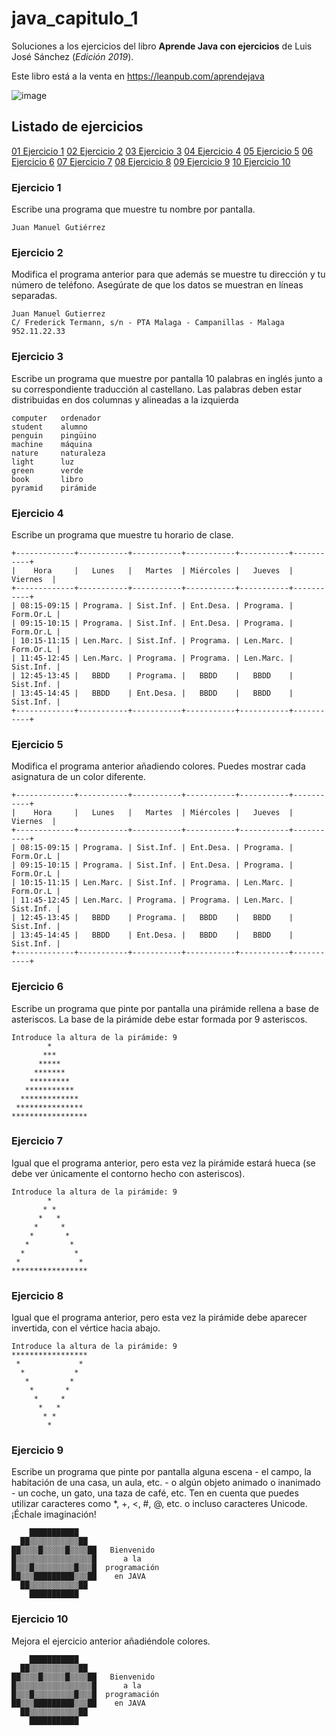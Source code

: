 # java_capitulo_1

Soluciones a los ejercicios del libro **Aprende Java con ejercicios** de Luis José Sánchez (_Edición 2019_).

Este libro está a la venta en https://leanpub.com/aprendejava

![image](https://user-images.githubusercontent.com/101201349/198890431-a5598843-2252-4e82-a764-bb1380121200.png)

## Listado de ejercicios

[01 Ejercicio 1](#ejercicio-1)
[02 Ejercicio 2](#ejercicio-2)
[03 Ejercicio 3](#ejercicio-3)
[04 Ejercicio 4](#ejercicio-4)
[05 Ejercicio 5](#ejercicio-5)
[06 Ejercicio 6](#ejercicio-6)
[07 Ejercicio 7](#ejercicio-7)
[08 Ejercicio 8](#ejercicio-8)
[09 Ejercicio 9](#ejercicio-9)
[10 Ejercicio 10](#ejercicio-10)

### Ejercicio 1

Escribe una programa que muestre tu nombre por pantalla.

```
Juan Manuel Gutiérrez
```

### Ejercicio 2

Modifica el programa anterior para que además se muestre tu dirección y tu número de teléfono. Asegúrate de que los datos se muestran en líneas separadas.

```
Juan Manuel Gutierrez
C/ Frederick Termann, s/n - PTA Malaga - Campanillas - Malaga
952.11.22.33
```

### Ejercicio 3

Escribe un programa que muestre por pantalla 10 palabras en inglés junto a su correspondiente traducción al castellano. Las palabras deben estar distribuidas en dos columnas y alineadas a la izquierda

```
computer   ordenador
student    alumno
penguin    pingüino
machine    máquina
nature     naturaleza
light      luz
green      verde
book       libro
pyramid    pirámide
```

### Ejercicio 4

Escribe un programa que muestre tu horario de clase.

```
+-------------+-----------+-----------+-----------+-----------+-----------+
|    Hora     |   Lunes   |   Martes  | Miércoles |   Jueves  |  Viernes  |
+-------------+-----------+-----------+-----------+-----------+-----------+
| 08:15-09:15 | Programa. | Sist.Inf. | Ent.Desa. | Programa. | Form.Or.L |
| 09:15-10:15 | Programa. | Sist.Inf. | Ent.Desa. | Programa. | Form.Or.L |
| 10:15-11:15 | Len.Marc. | Sist.Inf. | Programa. | Len.Marc. | Form.Or.L |
| 11:45-12:45 | Len.Marc. | Programa. | Programa. | Len.Marc. | Sist.Inf. |
| 12:45-13:45 |   BBDD    | Programa. |   BBDD    |   BBDD    | Sist.Inf. |
| 13:45-14:45 |   BBDD    | Ent.Desa. |   BBDD    |   BBDD    | Sist.Inf. |
+-------------+-----------+-----------+-----------+-----------+-----------+
```

### Ejercicio 5

Modifica el programa anterior añadiendo colores. Puedes mostrar cada asignatura de un color diferente.

```
+-------------+-----------+-----------+-----------+-----------+-----------+
|    Hora     |   Lunes   |   Martes  | Miércoles |   Jueves  |  Viernes  |
+-------------+-----------+-----------+-----------+-----------+-----------+
| 08:15-09:15 | Programa. | Sist.Inf. | Ent.Desa. | Programa. | Form.Or.L |
| 09:15-10:15 | Programa. | Sist.Inf. | Ent.Desa. | Programa. | Form.Or.L |
| 10:15-11:15 | Len.Marc. | Sist.Inf. | Programa. | Len.Marc. | Form.Or.L |
| 11:45-12:45 | Len.Marc. | Programa. | Programa. | Len.Marc. | Sist.Inf. |
| 12:45-13:45 |   BBDD    | Programa. |   BBDD    |   BBDD    | Sist.Inf. |
| 13:45-14:45 |   BBDD    | Ent.Desa. |   BBDD    |   BBDD    | Sist.Inf. |
+-------------+-----------+-----------+-----------+-----------+-----------+
```

### Ejercicio 6

Escribe un programa que pinte por pantalla una pirámide rellena a base de asteriscos. La base de la pirámide debe estar formada por 9 asteriscos.

```
Introduce la altura de la pirámide: 9
        *
       ***
      *****
     *******
    *********
   ***********
  *************
 ***************
*****************
```

### Ejercicio 7

Igual que el programa anterior, pero esta vez la pirámide estará hueca (se debe ver únicamente el contorno hecho con asteriscos).

```
Introduce la altura de la pirámide: 9
        *
       * *
      *   *
     *     *
    *       *
   *         *
  *           *
 *             *
*****************
```

### Ejercicio 8

Igual que el programa anterior, pero esta vez la pirámide debe aparecer invertida, con el vértice hacia abajo.

```
Introduce la altura de la pirámide: 9
*****************
 *             *
  *           *
   *         *
    *       *
     *     *
      *   *
       * *
        *
```

### Ejercicio 9

Escribe un programa que pinte por pantalla alguna escena - el campo, la habitación de una casa, un aula, etc. - o algún objeto animado o inanimado - un coche, un gato, una taza de café, etc. Ten en cuenta que puedes utilizar caracteres como \*, +, <, #, @, etc. o incluso caracteres Unicode. ¡Échale imaginación!

```
    ███████████
  ██▒▒▒▒▒▒▒▒▒▒▒██
██▒▒▒▒█▒▒▒▒▒█▒▒▒▒██   Bienvenido
█▒▒▒▒▒▒▒▒▒▒▒▒▒▒▒▒▒█      a la
█▒▒▒█▒▒▒▒▒▒▒▒▒█▒▒▒█  programación
██▒▒▒█████████▒▒▒██    en JAVA
  ██▒▒▒▒▒▒▒▒▒▒▒██
    ███████████
```

### Ejercicio 10

Mejora el ejercicio anterior añadiéndole colores.

```
    ███████████
  ██▒▒▒▒▒▒▒▒▒▒▒██
██▒▒▒▒█▒▒▒▒▒█▒▒▒▒██   Bienvenido
█▒▒▒▒▒▒▒▒▒▒▒▒▒▒▒▒▒█      a la
█▒▒▒█▒▒▒▒▒▒▒▒▒█▒▒▒█  programación
██▒▒▒█████████▒▒▒██    en JAVA
  ██▒▒▒▒▒▒▒▒▒▒▒██
    ███████████
```
